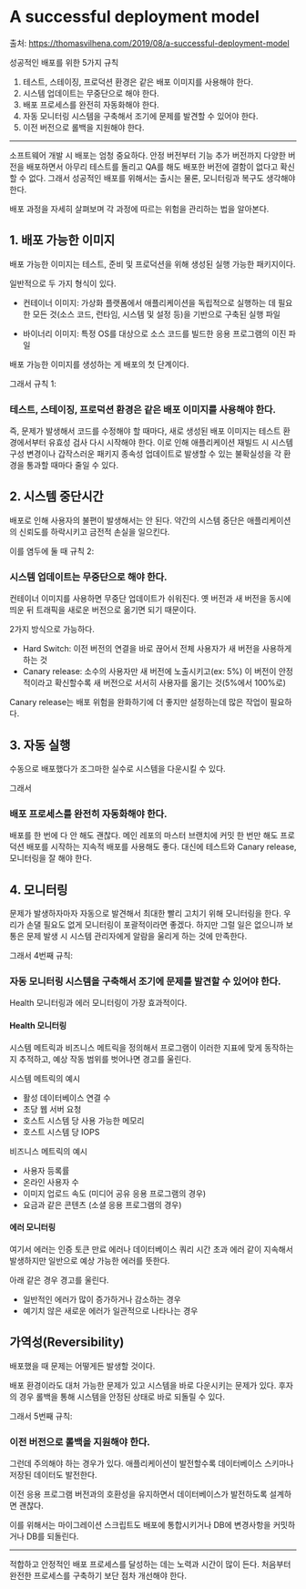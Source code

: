 # A successful deployment model

출처: https://thomasvilhena.com/2019/08/a-successful-deployment-model

성공적인 배포를 위한 5가지 규칙

1. 테스트, 스테이징, 프로덕션 환경은 같은 배포 이미지를 사용해야 한다.
2. 시스템 업데이트는 무중단으로 해야 한다.
3. 배포 프로세스를 완전히 자동화해야 한다.
4. 자동 모니터링 시스템을 구축해서 조기에 문제를 발견할 수 있어야 한다.
5. 이전 버전으로 롤백을 지원해야 한다.

---

소프트웨어 개발 시 배포는 엄청 중요하다. 안정 버전부터 기능 추가 버전까지 다양한 버전을 배포하면서 아무리 테스트를 돌리고 QA를 해도 배포한 버전에 결함이 없다고 확신할 수 없다. 그래서 성공적인 배포를 위해서는 출시는 물론, 모니터링과 복구도 생각해야 한다.

배포 과정을 자세히 살펴보며 각 과정에 따르는 위험을 관리하는 법을 알아본다.

## 1. 배포 가능한 이미지

배포 가능한 이미지는 테스트, 준비 및 프로덕션을 위해 생성된 실행 가능한 패키지이다.

일반적으로 두 가지 형식이 있다.

- 컨테이너 이미지: 가상화 플랫폼에서 애플리케이션을 독립적으로 실행하는 데 필요한 모든 것(소스 코드, 런타임, 시스템 및 설정 등)을 기반으로 구축된 실행 파일

- 바이너리 이미지: 특정 OS를 대상으로 소스 코드를 빌드한 응용 프로그램의 이진 파일

배포 가능한 이미지를 생성하는 게 배포의 첫 단계이다.

그래서 규칙 1:

### 테스트, 스테이징, 프로덕션 환경은 같은 배포 이미지를 사용해야 한다.

즉, 문제가 발생해서 코드를 수정해야 할 때마다, 새로 생성된 배포 이미지는 테스트 환경에서부터 유효성 검사 다시 시작해야 한다. 이로 인해 애플리케이션 재빌드 시 시스템 구성 변경이나 갑작스러운 패키지 종속성 업데이트로 발생할 수 있는 불확실성을 각 환경을 통과할 때마다 줄일 수 있다.

## 2. 시스템 중단시간

배포로 인해 사용자의 불편이 발생해서는 안 된다. 약간의 시스템 중단은 애플리케이션의 신뢰도를 하락시키고 금전적 손실을 일으킨다.

이를 염두에 둘 때 규칙 2:

### 시스템 업데이트는 무중단으로 해야 한다.

컨테이너 이미지를 사용하면 무중단 업데이트가 쉬워진다. 옛 버전과 새 버전을 동시에 띄운 뒤 트래픽을 새로운 버전으로 옮기면 되기 때문이다.

2가지 방식으로 가능하다.

- Hard Switch: 이전 버전의 연결을 바로 끊어서 전체 사용자가 새 버전을 사용하게 하는 것
- Canary release: 소수의 사용자만 새 버전에 노출시키고(ex: 5%) 이 버전이 안정적이라고 확신할수록 새 버전으로 서서히 사용자를 옮기는 것(5%에서 100%로)

Canary release는 배포 위험을 완화하기에 더 좋지만 설정하는데 많은 작업이 필요하다.

## 3. 자동 실행

수동으로 배포했다가 조그마한 실수로 시스템을 다운시킬 수 있다.

그래서

### 배포 프로세스를 완전히 자동화해야 한다.

배포를 한 번에 다 안 해도 괜찮다. 메인 레포의 마스터 브랜치에 커밋 한 번만 해도 프로덕션 배포를 시작하는 지속적 배포를 사용해도 좋다. 대신에 테스트와 Canary release, 모니터링을 잘 해야 한다.

## 4. 모니터링

문제가 발생하자마자 자동으로 발견해서 최대한 빨리 고치기 위해 모니터링을 한다. 우리가 손댈 필요도 없게 모니터링이 포괄적이라면 좋겠다. 하지만 그럴 일은 없으니까 보통은 문제 발생 시 시스템 관리자에게 알람을 울리게 하는 것에 만족한다.

그래서 4번째 규칙:

### 자동 모니터링 시스템을 구축해서 조기에 문제를 발견할 수 있어야 한다.

Health 모니터링과 에러 모니터링이 가장 효과적이다.

#### Health 모니터링

시스템 메트릭과 비즈니스 메트릭을 정의해서 프로그램이 이러한 지표에 맞게 동작하는지 추적하고, 예상 작동 범위를 벗어나면 경고를 울린다.

시스템 메트릭의 예시

- 활성 데이터베이스 연결 수
- 초당 웹 서버 요청
- 호스트 시스템 당 사용 가능한 메모리
- 호스트 시스템 당 IOPS

비즈니스 메트릭의 예시

- 사용자 등록률
- 온라인 사용자 수
- 이미지 업로드 속도 (미디어 공유 응용 프로그램의 경우)
- 요금과 같은 콘텐츠 (소셜 응용 프로그램의 경우)

#### 에러 모니터링

여기서 에러는 인증 토큰 만료 에러나 데이터베이스 쿼리 시간 초과 에러 같이 지속해서 발생하지만 일반으로 예상 가능한 에러를 뜻한다.

아래 같은 경우 경고를 울린다.

- 일반적인 에러가 많이 증가하거나 감소하는 경우
- 예기치 않은 새로운 에러가 일관적으로 나타나는 경우

## 가역성(Reversibility)

배포했을 때 문제는 어떻게든 발생할 것이다.

배포 환경이라도 대처 가능한 문제가 있고 시스템을 바로 다운시키는 문제가 있다. 후자의 경우 롤백을 통해 시스템을 안정된 상태로 바로 되돌릴 수 있다.

그래서 5번째 규칙:

### 이전 버전으로 롤백을 지원해야 한다.

그런데 주의해야 하는 경우가 있다. 애플리케이션이 발전할수록 데이터베이스 스키마나 저장된 데이터도 발전한다.

이전 응용 프로그램 버전과의 호환성을 유지하면서 데이터베이스가 발전하도록 설계하면 괜찮다.

이를 위해서는 마이그레이션 스크립트도 배포에 통합시키거나 DB에 변경사항을 커밋하거나 DB를 되돌린다.

---

적합하고 안정적인 배포 프로세스를 달성하는 데는 노력과 시간이 많이 든다. 처음부터 완전한 프로세스를 구축하기 보단 점차 개선해야 한다.
